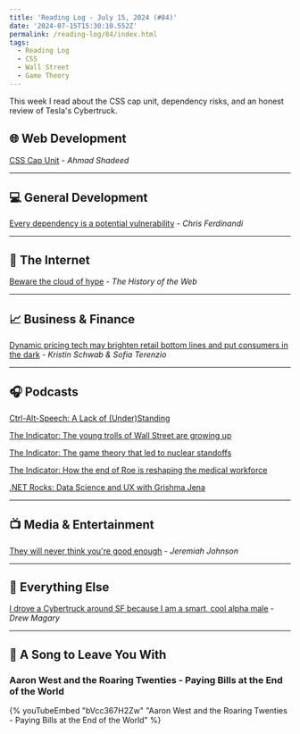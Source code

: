 ```yaml
---
title: 'Reading Log - July 15, 2024 (#84)'
date: '2024-07-15T15:30:10.552Z'
permalink: /reading-log/84/index.html
tags:
  - Reading Log
  - CSS
  - Wall Street
  - Game Theory
---
```


This week I read about the CSS cap unit, dependency risks, and an honest review of Tesla's Cybertruck.
<!-- excerpt -->

## 🌐 Web Development

[CSS Cap Unit](https://ishadeed.com/article/css-cap-unit/) - *Ahmad Shadeed*

---

## 💻 General Development

[Every dependency is a potential vulnerability](https://gomakethings.com/every-dependency-is-a-potential-vulnerability/) - *Chris Ferdinandi*

---

## 📡 The Internet

[Beware the cloud of hype](https://thehistoryoftheweb.com/beware-the-cloud-of-hype/) - *The History of the Web*

---

## 📈 Business & Finance

[Dynamic pricing tech may brighten retail bottom lines and put consumers in the dark](https://www.marketplace.org/2024/07/08/digital-price-tags-dynamic-pricing-in-person-shopping/) - *Kristin Schwab & Sofia Terenzio*

---

## 🎧 Podcasts

[Ctrl-Alt-Speech: A Lack of (Under)Standing](https://podcast.ctrlaltspeech.com/2315966/15330492-a-lack-of-under-standing)

[The Indicator: The young trolls of Wall Street are growing up](https://www.npr.org/2024/07/08/1197967531/gamestop-roaring-kitty-memestocks-wall-street-stock-market)

[The Indicator: The game theory that led to nuclear standoffs](https://www.npr.org/2024/07/03/1197967395/game-theory-nuclear-war-putin)

[The Indicator: How the end of Roe is reshaping the medical workforce](https://www.npr.org/2024/07/01/1197967379/obgyn-students-leaving-states-strict-abortion-bans)

[.NET Rocks: Data Science and UX with Grishma Jena](https://www.dotnetrocks.com/details/1864)

---

## 📺 Media & Entertainment

[They will never think you're good enough](https://www.infinitescroll.us/p/they-will-never-think-youre-good) - *Jeremiah Johnson*

---

## 🎒 Everything Else

[I drove a Cybertruck around SF because I am a smart, cool alpha male](https://www.sfgate.com/tech/article/drew-magary-cybertruck-review-sf-19561381.php) - *Drew Magary*

---

## 🎵 A Song to Leave You With

<h3 class="music">Aaron West and the Roaring Twenties - Paying Bills at the End of the World</h3>

{% youTubeEmbed "bVcc367H2Zw" "Aaron West and the Roaring Twenties - Paying Bills at the End of the World" %}


